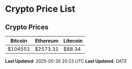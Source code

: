 # Crypto Price List

## Crypto Prices
| Bitcoin | Ethereum | Litecoin |
| ------- | -------- | -------- |
| $104551 | $2573.31 | $88.34 |
**Last Updated:** 2025-05-30 20:23 UTC
**Last Updated:** $DATE$
